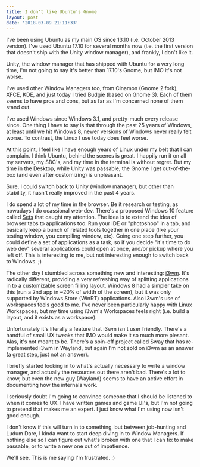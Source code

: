 ```yaml
---
title: I don't like Ubuntu's Gnome
layout: post
date: '2018-03-09 21:11:33'
---
```


I've been using Ubuntu as my main OS since 13.10 (i.e. October 2013 version). I've used Ubuntu 17.10 for several months now (i.e. the first version that doesn't ship with the Unity window manager), and frankly, I don't like it.

Unity, the window manager that has shipped with Ubuntu for a very long time, I'm not going to say it's better than 17.10's Gnome, but IMO it's not worse.

I've used other Window Managers too, from Cinamon (Gnome 2 fork), XFCE, KDE, and just today I tried Budgie (based on Gnome 3). Each of them seems to have pros and cons, but as far as I'm concerned none of them stand out.

I've used Windows since Windows 3.1, and pretty-much every release since. One thing I have to say is that through the past 25 years of Windows, at least until we hit Windows 8, newer versions of Windows never really felt worse. To contrast, the Linux I use today does feel worse.

At this point, I feel like I have enough years of Linux under my belt that I can complain. I think Ubuntu, behind the scenes is great. I happily run it on all my servers, my SBC's, and my time in the terminal is without regret. But my time in the Desktop, while Unity was passable, the Gnome I get out-of-the-box (and even after customizing) is unpleasant.

Sure, I could switch back to Unity (window manager), but other than stability, it hasn't really improved in the past 4 years.

I do spend a lot of my time in the browser. Be it research or testing, as nowadays I do ocassional web-dev. There's a proposed Windows 10 feature called [Sets](https://www.engadget.com/2017/11/28/windows-10-sets-tabs/) that caught my attention. The idea is to extend the idea of browser tabs to applications too. Run your IDE or "photoshop" in a tab, and basically keep a bunch of related tools together in one place (like your testing window, you compiling window, etc). Going one step further, you could define a set of applications as a task, so if you decide "it's time to do web dev" several applications could open at once, and/or pickup where you left off. This is interesting to me, but not interesting enough to switch back to Windows. ;)

The other day I stumbled across something new and interesting: [i3wm](/2018/03/07/notes-i3-window-manager/). It's radically different, providing a very refreshing way of splitting applications in to a customizable screen filling layout. Windows 8 had a simpler take on this (run a 2nd app in ~20% of width of the screen), but it was only supported by Windows Store (WinRT) applications. Also i3wm's use of workspaces feels good to me. I've never been particularly happy with Linux Workspaces, but my time using i3wm's Workspaces feels right (i.e. build a layout, and it exists as a workspace).

Unfortunately it's literally a feature that i3wm isn't user friendly. There's a handful of small UX tweaks that IMO would make it so much more plesant. Alas, it's not meant to be. There's a spin-off project called Sway that has re-implemented i3wm in Wayland, but again I'm not sold on i3wm as an answer (a great step, just not an answer).

I briefly started looking in to what's actually necessary to write a window manager, and actually the resources out there aren't bad. There's a lot to know, but even the new guy (Wayland) seems to have an active effort in documenting how the internals work.

I seriously doubt I'm going to convince someone that I should be listened to when it comes to UX. I have written games and game UI's, but I'm not going to pretend that makes me an expert. I just know what I'm using now isn't good enough.

I don't know if this will turn in to something, but between job-hunting and Ludum Dare, I kinda want to start deep diving in to Window Managers. If nothing else so I can figure out what's broken with one that I can fix to make passable, or to write a new one out of impatience.

We'll see. This is me saying I'm frustrated. :)